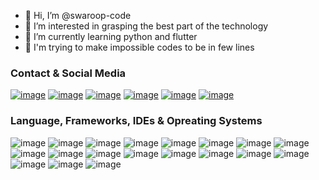- 👋 Hi, I’m @swaroop-code
- 👀 I’m interested in grasping the best part of the technology
- 🌱 I’m currently learning python and flutter
- 💞️ I'm trying to make impossible codes to be in few lines
<!---
swaroop-code/swaroop-code is a ✨ special ✨ repository because its `README.md` (this file) appears on your GitHub profile.
You can click the Preview link to take a look at your changes.
--->
### Contact & Social Media
<a href="https://www.facebook.com/swaroop.code/" target="_blank">![image](https://img.shields.io/badge/Facebook-1877F2?style=for-the-badge&logo=facebook&logoColor=white)</a>
<a href="https://api.whatsapp.com/send?phone=917007759170" target="_blank">![image](https://img.shields.io/badge/WhatsApp-25D366?style=for-the-badge&logo=whatsapp&logoColor=white)</a>
<a href="https://t.me/swaroop_code" target="_blank">![image](https://img.shields.io/badge/Telegram-2CA5E0?style=for-the-badge&logo=telegram&logoColor=white)</a>
<a href="https://www.instagram.com/musified_rhythm/" target="_blank">![image](https://img.shields.io/badge/Instagram-E4405F?style=for-the-badge&logo=instagram&logoColor=white)</a>
<a href="https://www.linkedin.com/in/swaroop-singh-56952b1a1/" target="_blank">![image](https://img.shields.io/badge/LinkedIn-0077B5?style=for-the-badge&logo=linkedin&logoColor=white)</a>
<a href="https://twitter.com/swaroop_code" target="_blank">![image](https://img.shields.io/badge/Twitter-1DA1F2?style=for-the-badge&logo=twitter&logoColor=white)</a>

### Language, Frameworks, IDEs & Opreating Systems
![image](https://img.shields.io/badge/C%2B%2B-00599C?style=for-the-badge&logo=c%2B%2B&logoColor=white)
![image](https://img.shields.io/badge/HTML5-E34F26?style=for-the-badge&logo=html5&logoColor=white)
![image](https://img.shields.io/badge/SQLite-07405E?style=for-the-badge&logo=sqlite&logoColor=white)
![image](https://img.shields.io/badge/MySQL-00000F?style=for-the-badge&logo=mysql&logoColor=white)
![image](https://img.shields.io/badge/Git-F05032?style=for-the-badge&logo=git&logoColor=white)
![image](https://img.shields.io/badge/OpenCV-27338e?style=for-the-badge&logo=OpenCV&logoColor=white)
![image](https://img.shields.io/badge/Visual_Studio_Code-0078D4?style=for-the-badge&logo=visual%20studio%20code&logoColor=white)
![image](https://img.shields.io/badge/Android_Studio-3DDC84?style=for-the-badge&logo=android-studio&logoColor=white)
![image](https://img.shields.io/badge/Terminal-4D4D4D?style=for-the-badge&logo=windows-terminal&logoColor=white)
![image](https://img.shields.io/badge/sublime_text-%23575757.svg?&style=for-the-badge&logo=sublime-text&logoColor=important)
![image](https://img.shields.io/badge/IntelliJIDEA-000000.svg?style=for-the-badge&logo=intellij-idea&logoColor=white)
![image](https://img.shields.io/badge/PowerShell-5391FE?style=for-the-badge&logo=PowerShell&logoColor=white)
![image](https://img.shields.io/badge/Notepad++-90E59A.svg?style=for-the-badge&logo=notepad%2B%2B&logoColor=black)
![image](https://img.shields.io/badge/iOS-000000?style=for-the-badge&logo=ios&logoColor=white)
![image](https://img.shields.io/badge/Android-3DDC84?style=for-the-badge&logo=android&logoColor=white)
![image](https://img.shields.io/badge/Ubuntu-E95420?style=for-the-badge&logo=ubuntu&logoColor=white)
![image](https://img.shields.io/badge/Windows10-0078D6?style=for-the-badge&logo=windows&logoColor=white)
![image](https://img.shields.io/badge/Windows7-38B2AC?style=for-the-badge&logo=windows&logoColor=white)
![image](https://img.shields.io/badge/Windows_XP-003399?style=for-the-badge&logo=windows-xp&logoColor=white)
